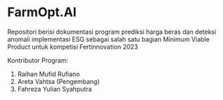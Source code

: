 # FarmOpt.AI
Repositori berisi dokumentasi program prediksi harga beras dan deteksi anomali implementasi ESG sebagai salah satu bagian Minimum Viable Product untuk kompetisi Fertinnovation 2023

Kontributor Program:
1. Raihan Mufid Rufiano
2. Areta Vahtsa (Pengembang)
3. Fahreza Yulian Syahputra
